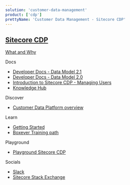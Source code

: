```yaml
---
solution: 'customer-data-management'
product: ['cdp']
prettyName: 'Customer Data Management - Sitecore CDP'
---
```

## [Sitecore CDP]()

[What and Why]()

Docs

 - [Developer Docs - Data Model 2.1](https://doc.sitecore.com/cdp/en/developers/sitecore-customer-data-platform--data-model-2-1/index-en.html)
 - [Developer Docs - Data Model 2.0](https://doc.sitecore.com/cdp/en/developers/sitecore-customer-data-platform--data-model-2-0/index-en.html)
 - [Introduction to Sitecore CDP - Managing Users](https://doc.sitecore.com/cdp/en/users/sitecore-customer-data-platform/introduction-to-sitecore-cdp.html)
 - [Knowledge Hub](https://sitecore.cdpknowledgehub.com/docs)

Discover

 - [Customer Data Platform overview](https://www.sitecore.com/products/customer-data-platform)

Learn

 - [Getting Started]()
 - [Boxever Training path](https://learning.sitecore.com/pathway/boxever-training)

Playground

 - [Playground Sitecore CDP]()

Socials

 - [Slack](https://app.slack.com/client/T09SHRBNU/C0294KX3RQF)
 - [Sitecore Stack Exchange]()
